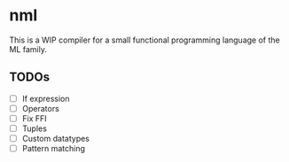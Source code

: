 # nml

This is a WIP compiler for a small functional programming language of the ML family.

## TODOs

- [ ] If expression
- [ ] Operators
- [ ] Fix FFI
- [ ] Tuples
- [ ] Custom datatypes
- [ ] Pattern matching
